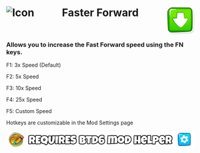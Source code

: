 <h1 align="center">
<a href="https://github.com/doombubbles/faster-forward/releases/latest/download/FasterForward.dll">
    <img align="left" alt="Icon" height="90" src="Icon.png">
    <img align="right" alt="Download" height="75" src="https://raw.githubusercontent.com/gurrenm3/BTD-Mod-Helper/master/BloonsTD6%20Mod%20Helper/Resources/DownloadBtn.png">
</a> 
Faster Forward
</h1>
<br/>

### Allows you to increase the Fast Forward speed using the FN keys.

F1: 3x Speed (Default)

F2: 5x Speed

F3: 10x Speed

F4: 25x Speed

F5: Custom Speed

Hotkeys are customizable in the Mod Settings page

[![Requires BTD6 Mod Helper](https://raw.githubusercontent.com/gurrenm3/BTD-Mod-Helper/master/banner.png)](https://github.com/gurrenm3/BTD-Mod-Helper#readme)

